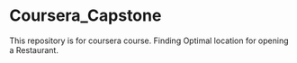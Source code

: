 # Coursera_Capstone
This repository is  for coursera course.
Finding Optimal location for opening a Restaurant.
